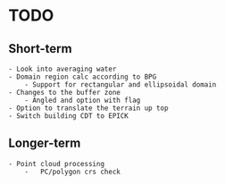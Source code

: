 # TODO
## Short-term
    - Look into averaging water
    - Domain region calc according to BPG
        - Support for rectangular and ellipsoidal domain
    - Changes to the buffer zone
        - Angled and option with flag
    - Option to translate the terrain up top
    - Switch building CDT to EPICK

## Longer-term
    - Point cloud processing
        -   PC/polygon crs check